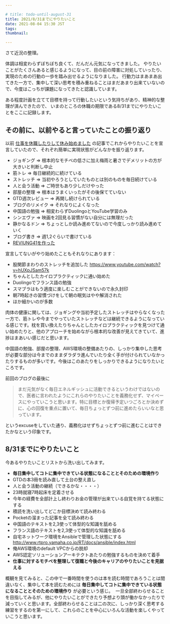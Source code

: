 ```yaml
---

# title: todo-until-august-31
title: 2021/8/31までにやりたいこと
date: 2021-08-04 15:30 JST
tags:
thumbnail:

---
```


さて近況の整理。

体調は相変わらずぼちぼち良くて、だんだん元気になってきました。
やりたいことがたくさんあると感じるようになって、目の前の障害に対処していったり、実現のための行動の一歩を踏み出せるようになりました。
行動力はまあまあ出てきた一方で、集中して深い思考を積み重ねることはまだあまり出来ていないので、今度はこっちが課題になってきたと認識しています。

ある程度計画を立てて目標を持って行動したいという気持ちがあり、精神的な整理が済んできたので、
いまのところの休職の期限である8/31までにやりたいことをここに記録します。

## その前に、以前やると言っていたことの振り返り

以前 [仕事を休職したりして休み始めました](https://queryok.ikuwow.com/entry/sick-leave-started/) の記事でこれからやりたいことを宣言していたので、それぞれ簡単に実現状態がどんなかを振り返ります。

* ジョギング => 根本的なモチベの低さに加え梅雨と暑さでデメリットの方が大きいと判断し中止
* 筋トレ => 毎日継続的に続けている
* ストレッチ => 当初やろうとしていたものとは別のものを毎日続けている
* 人と会う活動 => ご時世もあり少しだけやった
* 部屋の整理 => 根本はうまくいったがその後保てていない
* GTD週次レビュー => 再開し続けられている
* ブログのリメイク => それなりによくなった
* 中国語の勉強 => 相変わらずDuolingoとYouTube学習のみ
* シンエヴァ => 映画を2回見る習慣がない自分には無理だった
* 静かなるドン => ちょっとしか読み進めてないので今度しっかり読み進めていく
* ブログ書き => 週1,2ぐらいで書けている
* [REVIUNG41を作った](https://queryok.ikuwow.com/entry/built-reviung41/)

宣言してないがやり始めたこともそれなりにあります：

* 股関節まわりのストレッチを追加した https://www.youtube.com/watch?v=hUXpJSam57k
* ちゃんとしたカイロプラクティックに通い始めた
* Duolingoでフランス語の勉強
* スマブラはもう適度に楽しむことができないので永久封印
* 朝7時起きの習慣づけをして朝の眠気はやや解消された
* ほか細かいのが多数

肉体の健康に関しては、ジョギングや当初予定したストレッチはやらなくなった一方で、筋トレや今までやっていたストレッチなどは継続できるようになっている感じです。枕を買い換えたりちゃんとしたカイロプラクティックを見つけて通い始めたりと、他のアプローチを始めながら根本的な改善が見えてきていて、進捗はまあいい感じだと思います。

中国語の勉強、部屋の整理、AWS環境の整備あたりの、しっかり集中した思考が必要な部分は今までのままダラダラ進んでいたり全く手が付けられていなかったりするものが多いです。今後はこのあたりをしっかりできるようになりたいところです。

前回のブログの最後に

> まだ元気がなく毎日エネルギッシュに活動できるというわけではないので、医者に言われたようにこれらのやりたいことを義務化せず、マイペースにやっていこうと思います。特に目標とか復帰予定いつごろとか決めずに、心の回復を重点に置いて、毎日ちょっとずつ前に進めたらいいなと思っています。

というexcuseをしていた通り、義務化はせずちょっとずつ前に進むことはできたかなという印象です。

## 8/31までにやりたいこと

今あるやりたいことリストから洗い出してみます。

* **毎日集中してコトに集中できている状態になることとそのための環境作り**
* GTDの本3冊を読み直して土台の整え直し
* 人と会う活動の継続（できるかな・・・・）
* 23時就寝7時起床を定着させる
* 今年の経費を全部計上し終わりお金の管理が出来ている自覚を持てる状態にする
* 積読を洗い出してどこか目標決めて読み終わる
* Pocketの溜まった記事を全て読み終わる
* 中国語のテキストを2,3使って体型的な知識を舐める
* フランス語のテキストを2,3使って体型的な知識を舐める
* 自宅ネットワーク環境をAnsibleで管理した状態にする http://www.rtpro.yamaha.co.jp/RT/docs/ansible/index.html
* 俺AWS環境のdefault VPCからの脱却
* AWS認定ソリューションアーキテクトあたりの勉強するものを決めて着手
* **仕事に対するモチベを整理して復職と今後のキャリアのやりたいことを見据える**

概観を見てみると、この中で一番時間を使うのは本を読む時間であろうことは間違いなく、集中して本を読むためには **毎日集中してコトに集中できている状態になることとそのための環境作り** が必要という感じ。 
一旦全部終わらせることを目指してみるが、他にやりたいことができたり予想より頭が働かなかったりで減っていくと思います。全部終わらせることは二の次に、しっかり深く思考する練習をするのを第一にして、これらのことを中心にいろんな活動を楽しくやっていこうと思います。
